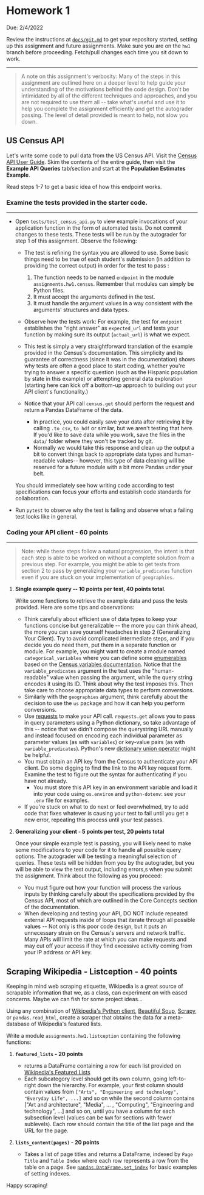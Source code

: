 # Homework 1

Due: 2/4/2022

Review the instructions at [`docs/git.md`](../git.md) to get your repository started, setting up this assignment and future assignments. Make sure you are on the `hw1` branch before proceeding. Fetch/pull changes each time you sit down to work.
***

> A note on this assignment's verbosity: Many of the steps in this assignment are outlined here on a deeper level to help guide your understanding of the motivations behind the code design. Don't be intimidated by all of the different techniques and approaches, and you are not required to use them all -- take what's useful and use it to help you complete the assignment efficiently and get the autograder passing. The level of detail provided is meant to help, not slow you down.

## US Census API
Let's write some code to pull data from the US Census API. Visit the [Census API User Guide](https://www.census.gov/data/developers/guidance/api-user-guide.Example_API_Queries.html). Skim the contents of the entire guide, then visit the **Example API Queries** tab/section and start at the **Population Estimates Example**.

Read steps 1-7 to get a basic idea of how this endpoint works.

### Examine the tests provided in the starter code.
***
- Open `tests/test_census_api.py` to view example invocations of your application function in the form of automated tests. Do not commit changes to these tests. These tests will be run by the autograder for step 1 of this assignment. Observe the following:
    - The test is refining the syntax you are allowed to use. Some basic things need to be true of each student's submission (in addition to providing the correct output) in order for the test to pass :
        1. The function needs to be named `endpoint` in the module `assignments.hw1.census`. Remember that modules can simply be Python files.
        2. It must accept the arguments defined in the test. 
        3. It must handle the argument values in a way consistent with the arguments' structures and data types.

    - Observe how the tests work: For example, the test for `endpoint` establishes the "right answer" as `expected_url` and tests your function by making sure its output (`actual_url`) is what we expect.
    - This test is simply a very straightforward translation of the example provided in the Census's documentation. This simplicity and its guarantee of correctness (since it was in the documentation) shows why tests are often a good place to start coding, whether you're trying to answer a specific question (such as the Hispanic population by state in this example) or attempting general data exploration (starting here can kick off a bottom-up approach to building out your API client's functionality.)  
    - Notice that your API call `census.get` should perform the request and return a Pandas DataFrame of the data.
        - In practice, you could easily save your data after retrieving it by calling `.to_csv`, `to_hdf` or similar, but we aren't testing that here. If you'd like to save data while you work, save the files in the `data/` folder where they won't be tracked by git.
        - Normally we would take this response and clean up the output a bit to convert things back to appropriate data types and human-readable values-- however, this type of data cleaning will be reserved for a future module with a bit more Pandas under your belt.
    
    You should immediately see how writing code according to test specifications can focus your efforts and establish code standards for collaboration.
- Run `pytest` to observe why the test is failing and observe what a failing test looks like in general.

### Coding your API client - 60 points
***
> Note: while these steps follow a natural progression, the intent is that each step is able to be worked on without a complete solution from a previous step. For example, you might be able to get tests from section 2 to pass by generalizing your `variable_predicates` function even if you are stuck on your implementation of `geographies`. 
1. **Single example query -- 10 points per test, 40 points total**. 

    Write some functions to retrieve the example data and pass the tests provided. Here are some tips and observations:
    - Think carefully about efficient use of data types to keep your functions concise but generalizable -- the more you can think ahead, the more you can save yourself headaches in step 2 (Generalizing Your Client). Try to avoid complicated intermediate steps, and if you decide you do need them, put them in a separate function or module. For example, you might want to create a module named `categorical_variables` where you can define some [enumerables](https://docs.python.org/3/library/enum.html) based on the [Census variables documentation](https://www.census.gov/data/developers/data-sets/popest-popproj/popest/popest-vars.Vintage_2019.html). Notice that the `variable_predicates` argument in the test uses the "human-readable" value when passing the argument, while the query string encodes it using its ID. Think about why the test imposes this. Then take care to choose appropriate data types to perform conversions.
    - Similarly with the `geographies` argument, think carefully about the decision to use the `us` package and how it can help you perform conversions.
    - Use [requests](https://docs.python-requests.org/en/latest/) to make your API call. `requests.get` allows you to pass in query parameters using a Python dictionary, so take advantage of this -- notice that we didn't compose the querystring URL manually and instead focused on encoding each individual parameter as parameter values (as with `variables`) or key-value pairs (as with `variable_predicates`). Python's new [dictionary union operator](https://www.python.org/dev/peps/pep-0584/#specification) might be helpful.
    - You must obtain an API key from the Census to authenticate your API client. Do some digging to find the link to the API key request form. Examine the test to figure out the syntax for authenticating if you have not already.
        - You must store this API key in an environment variable and load it into your code using `os.environ` and `python-dotenv`: see your `.env` file for examples.
    - If you're stuck on what to do next or feel overwhelmed, try to add code that fixes whatever is causing your test to fail until you get a new error, repeating this process until your test passes.

2. **Generalizing your client - 5 points per test, 20 points total**

    Once your simple example test is passing, you will likely need to make some modifications to your code for it to handle all possible query options. The autograder will be testing a meaningful selection of queries. These tests will be hidden from you by the autograder, but you will be able to view the test output, including errors,s when you submit the assignment. Think about the following as you proceed:
    - You must figure out how your function will process the various inputs by thinking carefully about the specifications provided by the Census API, most of which are outlined in the Core Concepts section of the documentation.
    - When developing and testing your API, DO NOT include repeated external API requests inside of loops that iterate through all possible values -- Not only is this poor code design, but it puts an unnecessary strain on the Census's servers and network traffic. Many APIs will limit the rate at which you can make requests and may cut off your access if they find excessive activity coming from your IP address or API key.

## Scraping Wikipedia - Listception - 40 points

Keeping in mind web scraping etiquette, Wikipedia is a great source of scrapable information that we, as a class, can experiment on with eased concerns. Maybe we can fish for some project ideas...

Using any combination of [Wikipedia's Python client](https://wikipedia.readthedocs.io/en/latest/), [Beautiful Soup](https://www.crummy.com/software/BeautifulSoup/bs4/doc/), [Scrapy](https://docs.scrapy.org/en/latest/), or `pandas.read_html`, create a scraper that obtains the data for a meta-database of Wikipedia's featured lists.

Write a module `assignments.hw1.listception` containing the following functions:

1. **`featured_lists` - 20 points**
    - returns a DataFrame containing a row for each list provided on [Wikipedia's Featured Lists](https://en.wikipedia.org/wiki/Wikipedia:Featured_lists)
    - Each subcategory level should get its own column, going left-to-right down the hierarchy. For example, your first column should contain values from `["Arts", "Engineering and technology", "Everyday Life", ...]` and so on while the second column contains ["Art and architecture", "Media", ... , "Computing", "Engineering and technology", ...] and so on, until you have a column for each subsection level (values can be `NaN` for sections with fewer sublevels). Each row should contain the title of the list page and the URL for the page.

2. **`lists_content(pages)` - 20 points**
    - Takes a list of page titles and returns a DataFrame, indexed by `Page Title` and `Table Index` where each row represents a row from the table on a page. See [`pandas.DataFrame.set_index`](https://pandas.pydata.org/docs/reference/api/pandas.DataFrame.set_index.html) for basic examples of setting indexes.

Happy scraping!
